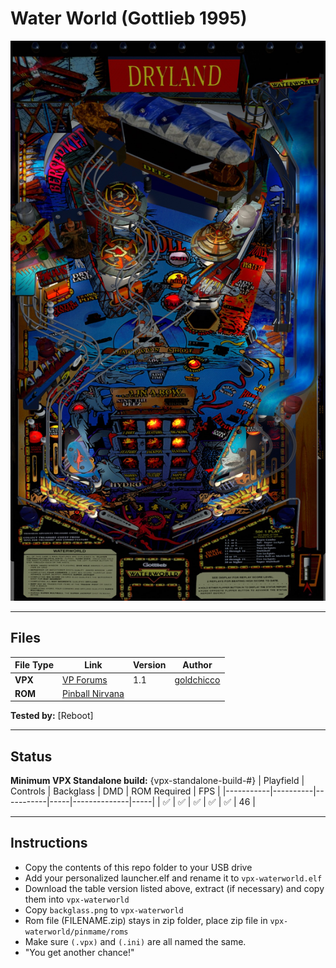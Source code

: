 # Water World (Gottlieb 1995)

![Table Preview](../../images/vpx-waterworld.png)

---

## Files
| File Type | Link | Version | Author | 
|-----------|--------|----------|--------------|
| **VPX** | [VP Forums](https://www.vpforums.org/index.php?app=downloads&showfile=15180) | 1.1 | [goldchicco](https://www.vpforums.org/index.php?showuser=88795) |
| **ROM** | [Pinball Nirvana](https://pinballnirvana.com/forums/resources/waterwld.2579/)

**Tested by:** [Reboot]

---

## Status 
**Minimum VPX Standalone build:** {vpx-standalone-build-#}
| Playfield | Controls | Backglass | DMD | ROM Required | FPS | 
|-----------|----------|-----------|-----|--------------|-----|
| :white_check_mark: | :white_check_mark: | :white_check_mark: | :white_check_mark: | :white_check_mark: | 46 |

---

## Instructions
- Copy the contents of this repo folder to your USB drive
- Add your personalized launcher.elf and rename it to `vpx-waterworld.elf`
- Download the table version listed above, extract (if necessary) and copy them into `vpx-waterworld`
- Copy `backglass.png` to `vpx-waterworld`
- Rom file (FILENAME.zip) stays in zip folder, place zip file in `vpx-waterworld/pinmame/roms`
- Make sure `(.vpx)` and `(.ini)` are all named the same.
- "You get another chance!"
